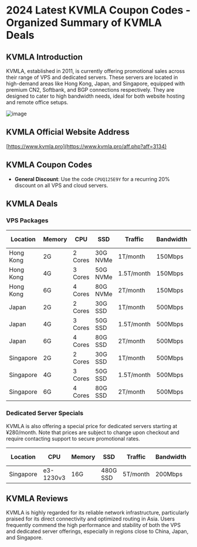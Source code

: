 # 2024 Latest KVMLA Coupon Codes - Organized Summary of KVMLA Deals

## KVMLA Introduction

KVMLA, established in 2011, is currently offering promotional sales across their range of VPS and dedicated servers. These servers are located in high-demand areas like Hong Kong, Japan, and Singapore, equipped with premium CN2, Softbank, and BGP connections respectively. They are designed to cater to high bandwidth needs, ideal for both website hosting and remote office setups.

![image](https://github.com/adolfwade21/KVMLA/assets/167674171/7425b3c7-8acf-4be9-92b1-21c65e072709)


## KVMLA Official Website Address

[https://www.kvmla.pro](https://www.kvmla.pro/aff.php?aff=3134)

## KVMLA Coupon Codes

- **General Discount**: Use the code `CPUQ125E9Y` for a recurring 20% discount on all VPS and cloud servers.

## KVMLA Deals

### VPS Packages

| Location | Memory | CPU | SSD   | Traffic   | Bandwidth | Price    | Purchase Link                                                 |
|----------|--------|-----|-------|-----------|-----------|----------|---------------------------------------------------------------|
| Hong Kong| 2G     | 2 Cores | 30G NVMe | 1T/month  | 150Mbps   | ¥60/month | [Buy Now](https://www.kvmla.pro/aff.php?aff=3134&pid=46)       |
| Hong Kong| 4G     | 3 Cores | 50G NVMe | 1.5T/month| 150Mbps   | ¥116/month| [Buy Now](https://www.kvmla.pro/aff.php?aff=3134&pid=39)       |
| Hong Kong| 6G     | 4 Cores | 80G NVMe | 2T/month  | 150Mbps   | ¥208/month| [Buy Now](https://www.kvmla.pro/aff.php?aff=3134&pid=51)       |
| Japan    | 2G     | 2 Cores | 30G SSD  | 1T/month  | 500Mbps   | ¥60/month | [Buy Now](https://www.kvmla.pro/aff.php?aff=3134&pid=55)       |
| Japan    | 4G     | 3 Cores | 50G SSD  | 1.5T/month| 500Mbps   | ¥116/month| [Buy Now](https://www.kvmla.pro/aff.php?aff=3134&pid=56)       |
| Japan    | 6G     | 4 Cores | 80G SSD  | 2T/month  | 500Mbps   | ¥208/month| [Buy Now](https://www.kvmla.pro/aff.php?aff=3134&pid=57)       |
| Singapore| 2G     | 2 Cores | 30G SSD  | 1T/month  | 500Mbps   | ¥60/month | [Buy Now](https://www.kvmla.pro/aff.php?aff=3134&pid=52)       |
| Singapore| 4G     | 3 Cores | 50G SSD  | 1.5T/month| 500Mbps   | ¥116/month| [Buy Now](https://www.kvmla.pro/aff.php?aff=3134&pid=33)       |
| Singapore| 6G     | 4 Cores | 80G SSD  | 2T/month  | 500Mbps   | ¥208/month| [Buy Now](https://www.kvmla.pro/aff.php?aff=3134&pid=54)       |

### Dedicated Server Specials

KVMLA is also offering a special price for dedicated servers starting at ¥280/month. Note that prices are subject to change upon checkout and require contacting support to secure promotional rates.

| Location   | CPU        | Memory | SSD       | Traffic | Bandwidth | Price    | Purchase Link                                                 |
|------------|------------|--------|-----------|---------|-----------|----------|---------------------------------------------------------------|
| Singapore  | e3-1230v3  | 16G    | 480G SSD  | 5T/month | 200Mbps   | ¥280/month| [Buy Now](https://www.kvmla.pro/aff.php?aff=3134&pid=64)       |

## KVMLA Reviews

KVMLA is highly regarded for its reliable network infrastructure, particularly praised for its direct connectivity and optimized routing in Asia. Users frequently commend the high performance and stability of both the VPS and dedicated server offerings, especially in regions close to China, Japan, and Singapore.


